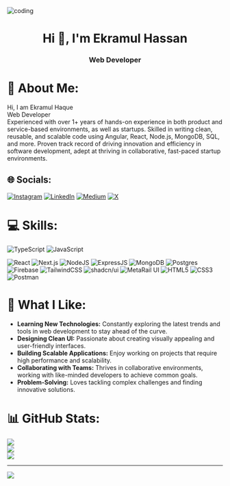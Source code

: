 <img  alt="coding"  src="https://i.ibb.co/0DQNW7k/Untitled-design-1.png">
<h1 align="center">Hi 👋, I'm Ekramul Hassan</h1>
<h3 align="center">Web Developer</h3>

# 💫 About Me:
Hi, I am Ekramul Haque<br>Web Developer<br>Experienced with over 1+ years of hands-on experience in both product and service-based environments, as well as startups. Skilled in writing clean, reusable, and scalable code using Angular, React, Node.js, MongoDB, SQL, and more. Proven track record of driving innovation and efficiency in software development, adept at thriving in collaborative, fast-paced startup environments.

## 🌐 Socials:
[![Instagram](https://img.shields.io/badge/Instagram-%23E4405F.svg?logo=Instagram&logoColor=white)](https://instagram.com/raazdeepghosh) 
[![LinkedIn](https://img.shields.io/badge/LinkedIn-%230077B5.svg?logo=linkedin&logoColor=white)](https://linkedin.com/in/rajdipghosh) 
[![Medium](https://img.shields.io/badge/Medium-12100E?logo=medium&logoColor=white)](https://medium.com/@rajdip.ghosh) 
[![X](https://img.shields.io/badge/X-black.svg?logo=X&logoColor=white)](https://x.com/raazdeepghosh) 

# 💻 Skills:
![TypeScript](https://img.shields.io/badge/typescript-%23007ACC.svg?style=for-the-badge&logo=typescript&logoColor=white) 
![JavaScript](https://img.shields.io/badge/javascript-%23323330.svg?style=for-the-badge&logo=javascript&logoColor=%23F7DF1E)
 
![React](https://img.shields.io/badge/react-%2320232A.svg?style=for-the-badge&logo=react&logoColor=%2361DAFB) 
![Next.js](https://img.shields.io/badge/next.js-%23000000.svg?style=for-the-badge&logo=next.js&logoColor=white)
![NodeJS](https://img.shields.io/badge/node.js-6DA55F?style=for-the-badge&logo=node.js&logoColor=white)
![ExpressJS](https://img.shields.io/badge/express.js-6DA55F?style=for-the-badge&logo=express.js&logoColor=white) 
![MongoDB](https://img.shields.io/badge/mongodb-%2347A248.svg?style=for-the-badge&logo=mongodb&logoColor=white)
![Postgres](https://img.shields.io/badge/postgres-%23316192.svg?style=for-the-badge&logo=postgresql&logoColor=white) 
![Firebase](https://img.shields.io/badge/firebase-%23039BE5.svg?style=for-the-badge&logo=firebase)
![TailwindCSS](https://img.shields.io/badge/tailwindcss-%2338B2AC.svg?style=for-the-badge&logo=tailwind-css&logoColor=white) 
![shadcn/ui](https://img.shields.io/badge/shadcn/ui-%234A90E2.svg?style=for-the-badge&logo=shadcn&logoColor=white)
![MetaRail UI](https://img.shields.io/badge/metarailui-%230A0A0A.svg?style=for-the-badge&logoColor=white) 
![HTML5](https://img.shields.io/badge/html5-%23E34F26.svg?style=for-the-badge&logo=html5&logoColor=white) 
![CSS3](https://img.shields.io/badge/css3-%231572B6.svg?style=for-the-badge&logo=css3&logoColor=white)
![Postman](https://img.shields.io/badge/postman-FF6C37?style=for-the-badge&logo=postman&logoColor=white)

# 🎨 What I Like:
- **Learning New Technologies:** Constantly exploring the latest trends and tools in web development to stay ahead of the curve.
- **Designing Clean UI:** Passionate about creating visually appealing and user-friendly interfaces.
- **Building Scalable Applications:** Enjoy working on projects that require high performance and scalability.
- **Collaborating with Teams:** Thrives in collaborative environments, working with like-minded developers to achieve common goals.
- **Problem-Solving:** Loves tackling complex challenges and finding innovative solutions.

# 📊 GitHub Stats:
![](https://github-readme-stats.vercel.app/api?username=RajdipGhosh99&theme=ambient_gradient&hide_border=false&include_all_commits=false&count_private=false)<br/>
![](https://github-readme-streak-stats.herokuapp.com/?user=RajdipGhosh99&theme=ambient_gradient&hide_border=false)<br/>
![](https://github-readme-stats.vercel.app/api/top-langs/?username=RajdipGhosh99&theme=ambient_gradient&hide_border=false&include_all_commits=false&count_private=false&layout=compact)

---
[![](https://visitcount.itsvg.in/api?id=RajdipGhosh99&icon=0&color=0)](https://visitcount.itsvg.in)

<!-- Proudly created with GPRM ( https://gprm.itsvg.in ) -->

